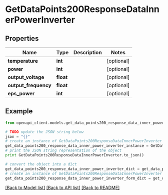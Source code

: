 # GetDataPoints200ResponseDataInnerPowerInverter


## Properties
Name | Type | Description | Notes
------------ | ------------- | ------------- | -------------
**temperature** | **int** |  | [optional] 
**power** | **int** |  | [optional] 
**output_voltage** | **float** |  | [optional] 
**output_frequency** | **float** |  | [optional] 
**eps_power** | **int** |  | [optional] 

## Example

```python
from openapi_client.models.get_data_points200_response_data_inner_power_inverter import GetDataPoints200ResponseDataInnerPowerInverter

# TODO update the JSON string below
json = "{}"
# create an instance of GetDataPoints200ResponseDataInnerPowerInverter from a JSON string
get_data_points200_response_data_inner_power_inverter_instance = GetDataPoints200ResponseDataInnerPowerInverter.from_json(json)
# print the JSON string representation of the object
print GetDataPoints200ResponseDataInnerPowerInverter.to_json()

# convert the object into a dict
get_data_points200_response_data_inner_power_inverter_dict = get_data_points200_response_data_inner_power_inverter_instance.to_dict()
# create an instance of GetDataPoints200ResponseDataInnerPowerInverter from a dict
get_data_points200_response_data_inner_power_inverter_form_dict = get_data_points200_response_data_inner_power_inverter.from_dict(get_data_points200_response_data_inner_power_inverter_dict)
```
[[Back to Model list]](../README.md#documentation-for-models) [[Back to API list]](../README.md#documentation-for-api-endpoints) [[Back to README]](../README.md)


